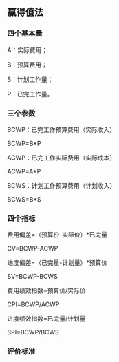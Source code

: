 
赢得值法
--------

### 四个基本量

A：实际费用；

B：预算费用；

S：计划工作量；

P：已完工作量。

### 三个参数

BCWP：已完工作预算费用（实际收入）

BCWP=B\*P

ACWP：已完工作实际费用（实际成本）

ACWP=A\*P

BCWS：计划工作预算费用（计划收入）

BCWS=B\*S

### 四个指标

费用偏差=（预算价-实际价）\*已完量

CV=BCWP-ACWP

进度偏差=（已完量-计划量）\*预算价

SV=BCWP-BCWS

费用绩效指数=预算价/实际价

CPI=BCWP/ACWP

进度绩效指数=已完量/计划量

SPI=BCWP/BCWS

### 评价标准
